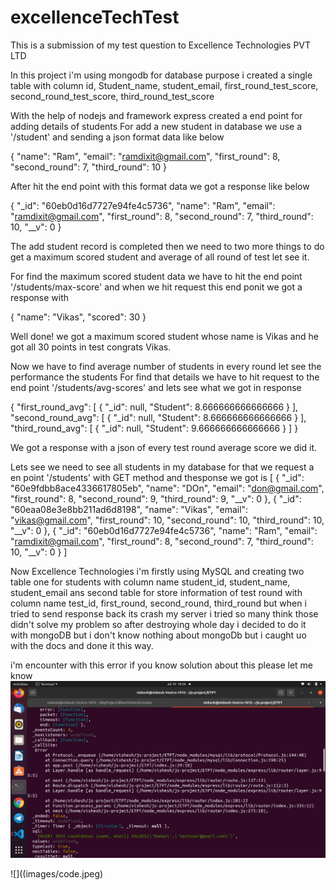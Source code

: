 # excellenceTechTest
This is a submission of my test question to Excellence Technologies PVT LTD

In this project i'm using mongodb for database purpose  i created a single table with column id, Student_name, student_email, first_round_test_score, 
second_round_test_score, third_round_test_score

With the help of nodejs and framework express created a end point for adding details of students 
For add a new student in database we use a '/student' and sending a json format data like below 

{
    "name": "Ram",
    "email": "ramdixit@gmail.com",
    "first_round": 8,
    "second_round": 7,
    "third_round": 10
}

After hit the end point with this format data we got a response like below

{
  "_id": "60eb0d16d7727e94fe4c5736",
  "name": "Ram",
  "email": "ramdixit@gmail.com",
  "first_round": 8,
  "second_round": 7,
  "third_round": 10,
  "__v": 0
}

The add student record is completed then we need to two more things to do get a maximum scored student and average of all round of test let see it.

For find the maximum scored student data we have to hit the end point '/students/max-score' and when we hit request this end ponit we got a response with 

{
  "name": "Vikas",
  "scored": 30
}

Well done! we got a maximum scored student whose name is Vikas and he got all 30 points in test congrats Vikas.

Now we have to find average number of students in every round let see the performance the students
For find that details we have to hit request to the end point '/students/avg-scores' and lets see what we got in response 

{
  "first_round_avg": [
    {
      "_id": null,
      "Student": 8.666666666666666
    }
  ],
  "second_round_avg": [
    {
      "_id": null,
      "Student": 8.666666666666666
    }
  ],
  "third_round_avg": [
    {
      "_id": null,
      "Student": 9.666666666666666
    }
  ]
}

We got a response with a json of every test round average score we did it.

Lets see we need to see all students in my database for that we request a en point '/students' with GET method and thesponse we got is
[
  {
    "_id": "60e9fdbb8ace4336617805eb",
    "name": "DOn",
    "email": "don@gmail.com",
    "first_round": 8,
    "second_round": 9,
    "third_round": 9,
    "__v": 0
  },
  {
    "_id": "60eaa08e3e8bb211ad6d8198",
    "name": "Vikas",
    "email": "vikas@gmail.com",
    "first_round": 10,
    "second_round": 10,
    "third_round": 10,
    "__v": 0
  },
  {
    "_id": "60eb0d16d7727e94fe4c5736",
    "name": "Ram",
    "email": "ramdixit@gmail.com",
    "first_round": 8,
    "second_round": 7,
    "third_round": 10,
    "__v": 0
  }
]

Now Excellence Technologies i'm firstly using MySQL and creating two table one for students with column name student_id, student_name, student_email ans second
table for store information of test round with column name test_id, first_round, second_round, third_round but when i tried to send response back its crash 
my server i tried so many think those didn't solve my problem so after destroying whole day i decided to do it with mongoDB but i don't know nothing about 
mongoDb but i caught uo with the docs and done it this way.

i'm encounter with this error if you know solution about this please let me know
![](images/error.jpeg)

![]((images/code.jpeg)



















